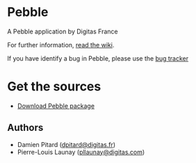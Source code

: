 # Pebble

A Pebble application by Digitas France

For further information, [read the wiki](https://github.com/digitas/pebble-sandbox/wiki).

If you have identify a bug in Pebble, please use the [bug tracker](https://github.com/digitas/pebble-sandbox/issues)

# Get the sources

* [Download Pebble package](https://github.com/digitas/pebble-sandbox/tags)

Authors
-------

* Damien Pitard (dpitard@digitas.fr)
* Pierre-Louis Launay (pllaunay@digitas.com)